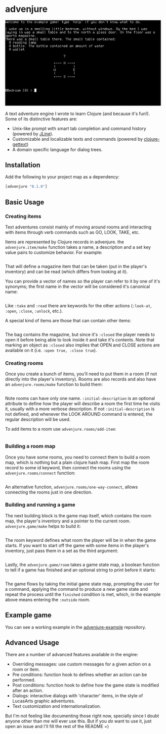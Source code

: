 # advenjure

![Example game](example.gif)

A text adventure engine I wrote to learn Clojure (and because it's fun!).
Some of its distinctive features are:

  * Unix-like prompt with smart tab completion and command history (powered by [JLine](https://github.com/jline/jline2)).
  * Customizable and localizable texts and commands (powered by [clojure-gettext](https://github.com/facundoolano/clojure-gettext))
  * A domain specific language for dialog trees.

## Installation

Add the following to your project map as a dependency:

```clojure
[advenjure "0.1.0"]
```

## Basic Usage

### Creating items

Text adventures consist mainly of moving around rooms and interacting with items
through verb commands such as GO, LOOK, TAKE, etc.

Items are represented by Clojure records in advenjure. the `advenjure.item/make`
function takes a name, a description and a set key value pairs to customize behavior.
For example:

```clojure
```

That will define a magazine item that can be taken (put in the player's inventory)
and can be read (which differs from looking at it).

You can provide a vector of names so the player can refer to it by one of it's synonyms;
the first name in the vector will be considered it's canonical name:

```clojure
```

Like `:take` and `:read` there are keywords for the other actions
(`:look-at`, `:open`, `:close`, `:unlock`, etc.).

A special kind of items are those that can contain other items:

```clojure
```

The bag contains the magazine, but since it's `:closed` the player needs to open it
before being able to look inside it and take it's contents. Note that marking an
object as `:closed` also implies that OPEN and CLOSE actions are available on it
(i.e. `:open true, :close true`).

### Creating rooms

Once you create a bunch of items, you'll need to put them in a room (if not directly
into the player's inventory). Rooms are also records and also have an
`advenjure.rooms/make` function to build them:

```clojure
```

Note rooms can have only one name. `:initial-description` is an optional attribute
to define how the player will describe a room the first time he visits it,
usually with a more verbose description. If not `:initial-description` is not defined,
and whenever the LOOK AROUND command is entered, the regular description will be used.

To add items to a room use `advenjure.rooms/add-item`:

```clojure
```

### Building a room map

Once you have some rooms, you need to connect them to build a room map, which is
nothing but a plain clojure hash map. First map the room record to some id keyword,
then connect the rooms using the `advenjure.rooms/connect` function:

```clojure
```

An alternative function, `advenjure.rooms/one-way-connect`, allows connecting the
rooms just in one direction.

### Building and running a game

The next building block is the game map itself, which contains the room map,
the player's inventory and a pointer to the current room. `advenjure.game/make`
helps to build it:

```clojure
```

The room keyword defines what room the player will be in when the game starts.
If you want to start off the game with some items in the player's inventory,
just pass them in a set as the third argument:

```clojure
```

Lastly, the `advenjure.game/room` takes a game state map, a boolean function
to tell if a game has finished and an optional string to print before it starts:

```clojure
```

The game flows by taking the initial game state map, prompting the user for a command,
applying the command to produce a new game state and repeat the process until the
`finished` condition is met, which, in the example above means entering the
`:outside` room.

## Example game

You can see a working example in the [advenjure-example](https://github.com/facundoolano/clojure-gettext) repository.

## Advanced Usage

There are a number of advanced features available in the engine:

  * Overriding messages: use custom messages for a given action on a room or item.
  * Pre conditions: function hook to defines whether an action can be performed.
  * Post conditions: function hook to define how the game state is modified after an action.
  * Dialogs: interactive dialogs with 'character' items, in the style of LucasArts graphic adventures.
  * Text customization and internationalization.

But I'm not feeling like documenting those right now, specially since I doubt
anyone other than me will ever use this. But if you *do* want to use it, just open an issue
and I'll fill the rest of the README =)




